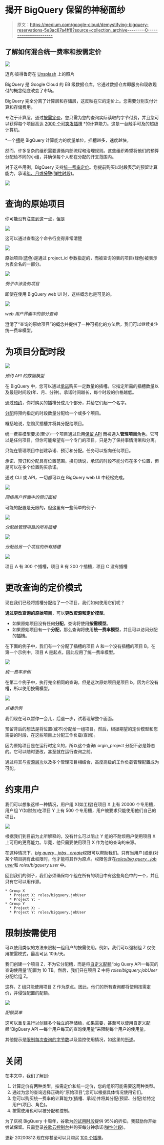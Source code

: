 # 揭开 BigQuery 保留的神秘面纱

> 原文：<https://medium.com/google-cloud/demystifying-bigquery-reservations-5e3ac87a4ff8?source=collection_archive---------0----------------------->

## 了解如何混合统一费率和按需定价

![](img/6233c11dad383b098c241a3d4992381d.png)

迈克·彼得鲁奇在 [Unsplash](https://unsplash.com?utm_source=medium&utm_medium=referral) 上的照片

BigQuery 是 Google Cloud 的 EB 级数据仓库。它通过数据仓库即服务和现收现付的概念彻底改变了市场。

BigQuery 完全分离了计算层和存储层，这反映在它的定价上。您需要分别支付计算和存储费用。

专注于计算层，通过[按需定价](https://cloud.google.com/bigquery/pricing#on_demand_pricing)，您只需为您的查询实际读取的字节付费，并且您可以获得每个项目高达 [2000 个可突发插槽](https://cloud.google.com/bigquery/quotas#query_jobs) *的计算能力。这是一台触手可及的超级计算机。

*一个[槽](https://cloud.google.com/bigquery/docs/slots)是 BigQuery 计算能力的度量单位。插槽越多，速度越快。

然而，许多复杂的组织需要遵循内部流程和治理规则。这些组织希望将他们的预算分配给不同的小组，并确保每个人都在分配的开支范围内。

对于这些用例，BigQuery 支持[统一费率定价](https://cloud.google.com/bigquery/pricing#flat_rate_pricing)。您提前购买以时段表示的预留计算能力，承诺[年、月或**分钟**(弹性时段)](https://cloud.google.com/bigquery/docs/reservations-concepts#commitment_plans)。

![](img/2400c558d2a21e98499b0be490dd9f36.png)

# 查询的原始项目

你可能没有注意到这一点，但是

![](img/974c8583dabe12cbba48490bf63182e2.png)

这可以通过查看这个命令行变得非常清楚

![](img/8f8facdaddbbc7b62000378a2f427018.png)

原始项目(蓝色)是通过 project_id 参数指定的，而被查询的表的项目(绿色)被表示为表全名的一部分。

![](img/bfa2817295e3246f1630893db7f94a1a.png)

*例子中涉及的项目*

即使在使用 BigQuery web UI 时，这些概念也是可见的。

![](img/7c6ef7e232fd0d17a20da77378ea9a5f.png)

*web 用户界面中的部分查询*

澄清了“查询的原始项目”的概念并提供了一种可视化的方法后，我们可以继续关注统一费率模型。

# 为项目分配时段

![](img/4e5661ba41eb2142c1f60aa85717cce6.png)

*预约 API 的数据模型*

在 BigQuery 中，您可以通过[承诺](https://cloud.google.com/bigquery/docs/reservations-concepts#commitments)购买一定数量的插槽。它指定所需的插槽数量以及最短时间段(年、月、分钟)。承诺时间越长，每个时段的价格越低。

通过[预约](https://cloud.google.com/bigquery/docs/reservations-concepts#reservations)，你将购买的插槽分成几个部分，并给它们起一个名字。

[分配](https://cloud.google.com/bigquery/docs/reservations-concepts#assignments)将预约指定的时段数量分配给一个或多个项目。

概括地说，您购买插槽并将其分配给项目。

统一费率模型要求(至少)一个项目通过启用[保留 API](https://cloud.google.com/bigquery/docs/reference/reservations/rest) 而被选入**管理项目**角色。它可以是任何项目，但你可能希望有一个专门的项目，只是为了保持事情清晰和分离。

只能在管理项目中创建承诺、预订和分配。任务可以指向任何项目。

承诺、预订和分配具有位置范围。换句话说，承诺的时段不能分布在多个位置，但是可以在多个位置购买承诺。

通过 CLI 或 API，一切都可以在 BigQuery web UI 中轻松完成。

![](img/189adb8614b3be123ba8c90ac6987d20.png)

*网络用户界面中的预订面板*

可能的配置是无限的，但这里有一些简单的例子:

![](img/e610725a6df6ee1f6b9456caf8aba30f.png)

*分配给管理项目的所有插槽*

![](img/3ad8427e80fbfd1defc7bac4bfdc4a3a.png)

*分配给另一个项目的所有插槽*

![](img/f30b45dde83ec4a179479e4916a23dda.png)

项目 A 有 300 个插槽，项目 B 有 200 个插槽，项目 C 没有插槽

# 更改查询的定价模式

现在我们已经将插槽分配给了一个项目，我们如何使用它们呢？

**通过更改查询的原始项目**，可以**更改资源和定价模型**。

*   如果原始项目没有任何**分配**，查询将使用**按需模型**。
*   如果原始项目有一个**分配**，那么查询将使用**统一费率模型**，并且可以访问分配的插槽。

在下面的例子中，我们有一个分配了插槽的项目 A 和一个没有插槽的项目 B。在第一个示例中，项目 A 是起点，因此应用了统一费率模型。

![](img/39d1040a5d1b88b2fa315cd77f7ece43.png)

*统一费率示例*

在第二个例子中，执行完全相同的查询，但是这次原始项目是项目 b。因为它没有槽，所以使用按需模型。

![](img/41796141eb3c47d9cfe7da2e9cc6f5e7.png)

*点播示例*

我们现在可以暂停一会儿，后退一步，试着理解整个画面。

预留背后的想法是将位置(或不)分配给一组项目。然后，根据期望的定价模型和您需要的时段，在这些项目上分配工作负载(查询)。

因为原始项目是在运行时定义的，所以这个查询/ orgin_project 分配不必是静态的。它可以随时更改，甚至就在运行查询之前。

通过将其与[资源层次](https://cloud.google.com/resource-manager/docs/cloud-platform-resource-hierarchy)以及多个管理项目相结合，高度高级的工作负载管理配置成为可能。

# 约束用户

我们可以想象这样一种情况，用户组 X(如工程)在项目 X 上有 20000 个专用槽，用户组 Y(如财务)在项目 Y 上有 500 个专用槽，用户被要求只能使用他们自己的项目。

![](img/df5883321bd35a7e422e48cb0bdbb14e.png)

根据我们到目前为止所解释的，没有什么可以阻止 Y 组的不耐烦用户使用项目 X 上可用的更高能力。毕竟，他只需要使用项目 X 作为他的查询的来源。

在这种情况下，[*big query . jobs . create*](https://cloud.google.com/bigquery/docs/access-control#bq-permissions)权限可以帮助我们。只有当用户(或组)对某个项目拥有此权限时，他才能将其作为原点。权限包含在[*roles/big query . job user*](https://cloud.google.com/bigquery/docs/access-control#bigquery)和 *roles/bigquery.user* 中。

回到我们的例子，我们必须确保每个组在所有的项目中有这些角色中的一个，并且只有它可以用作源。

```
* Group X
  * Project X: roles/bigquery.jobUser
  * Project Y: -
* Group Y
  * Project X: -
  * Project Y: roles/bigquery.jobUser
```

# 限制按需使用

可以使用类似的方法来限制一组用户的按需使用。例如，我们可以强制组 Z 仅使用按需模式，最高可达 10tb/天。

我们创建一个项目 Z，不为它分配槽，而是将[自定义配额](https://cloud.google.com/bigquery/docs/custom-quotas)“big Query API—每天的查询使用量”配置为 10 TB。然后，我们只在项目 Z 中将 *roles/bigquery.jobUser* 分配给组 Z。

这样，Z 组只能使用项目 Z 作为原点。因此，他们的所有查询都将使用按需定价，并侵蚀配置的配额。

![](img/f0799ac955139a6f966acc5e443be4fe.png)

*配额菜单*

这可以重复进行以创建多个独立的存储桶，如果需要，甚至可以使用自定义配额“BigQuery API —每个用户每天的查询使用量”来限制每个用户的使用量。

其他提示是[限制每次查询的字节数](https://cloud.google.com/bigquery/docs/best-practices-costs#limit_query_costs_by_restricting_the_number_of_bytes_billed)以及监控使用情况，如这里的[所述](https://cloud.google.com/blog/products/data-analytics/taking-a-practical-approach-to-bigquery-cost-monitoring)。

# 关闭

在本文中，我们了解到:

1.  计算定价有两种类型，按需定价和统一定价，您的组织可能需要这两种类型。
2.  通过为您的查询选择正确的“原始项目”,您可以根据具体情况使用它们。
3.  您可以购买统一费率的计算能力(插槽、承诺)并将其分配(预留、分配)给特定用户(项目、角色)。
4.  按需使用也可以被分配和控制。

为了庆祝 BigQuery 十周年，谷歌为[的试用时段](https://cloud.google.com/bigquery/pricing#trial-slots-pricing)提供 95%的折扣。我鼓励你开始尝试保留。只需登录[谷歌云控制台](https://console.cloud.google.com/)并购买每分钟承诺([弹性时段](https://cloud.google.com/blog/products/data-analytics/introducing-bigquery-flex-slots))。

更新 20200812:现在你甚至可以只购买 [100 个插槽](https://cloud.google.com/blog/products/data-analytics/bigquery-flexible-pricing-starting-with-100-slots)。